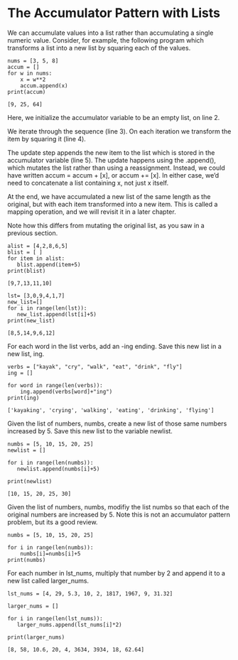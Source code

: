 # The Accumulator Pattern with Lists

We can accumulate values into a list rather than accumulating a single numeric value. Consider, for example, the following program which transforms a list into a new list by squaring each of the values.
```
nums = [3, 5, 8]
accum = []
for w in nums:
    x = w**2
    accum.append(x)
print(accum)

[9, 25, 64]
```

Here, we initialize the accumulator variable to be an empty list, on line 2.

We iterate through the sequence (line 3). On each iteration we transform the item by squaring it (line 4).

The update step appends the new item to the list which is stored in the accumulator variable (line 5). The update happens using the .append(), which mutates the list rather than using a reassignment. Instead, we could have written accum = accum + [x], or accum += [x]. In either case, we’d need to concatenate a list containing x, not just x itself.

At the end, we have accumulated a new list of the same length as the original, but with each item transformed into a new item. This is called a mapping operation, and we will revisit it in a later chapter.

Note how this differs from mutating the original list, as you saw in a previous section.
```
alist = [4,2,8,6,5]
blist = [ ]
for item in alist:
   blist.append(item+5)
print(blist)

[9,7,13,11,10]
```
```
lst= [3,0,9,4,1,7]
new_list=[]
for i in range(len(lst)):
   new_list.append(lst[i]+5)
print(new_list)

[8,5,14,9,6,12]
```

For each word in the list verbs, add an -ing ending. Save this new list in a new list, ing.
```
verbs = ["kayak", "cry", "walk", "eat", "drink", "fly"]
ing = []

for word in range(len(verbs)):
    ing.append(verbs[word]+"ing")
print(ing)

['kayaking', 'crying', 'walking', 'eating', 'drinking', 'flying']
```

Given the list of numbers, numbs, create a new list of those same numbers increased by 5. Save this new list to the variable newlist.
```
numbs = [5, 10, 15, 20, 25]
newlist = []

for i in range(len(numbs)):
   newlist.append(numbs[i]+5)

print(newlist)

[10, 15, 20, 25, 30]
```

Given the list of numbers, numbs, modifiy the list numbs so that each of the original numbers are increased by 5. Note this is not an accumulator pattern problem, but its a good review.
```
numbs = [5, 10, 15, 20, 25]

for i in range(len(numbs)):
    numbs[i]=numbs[i]+5
print(numbs)
```

For each number in lst_nums, multiply that number by 2 and append it to a new list called larger_nums.
```
lst_nums = [4, 29, 5.3, 10, 2, 1817, 1967, 9, 31.32]

larger_nums = []

for i in range(len(lst_nums)):
   larger_nums.append(lst_nums[i]*2)

print(larger_nums)

[8, 58, 10.6, 20, 4, 3634, 3934, 18, 62.64]
```
